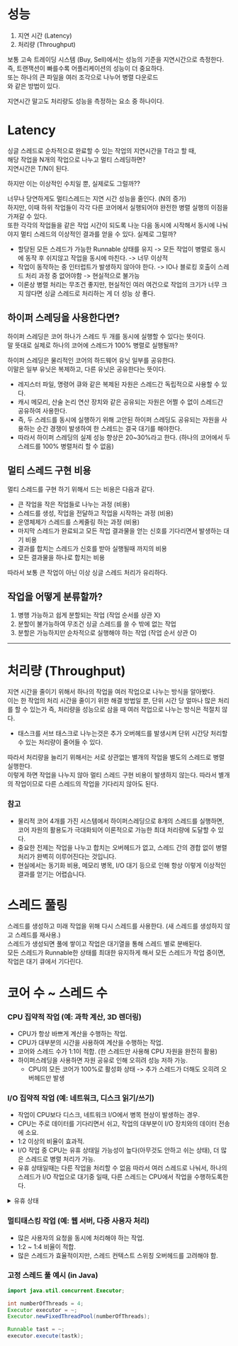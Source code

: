 # 성능

1. 지연 시간 (Latency)
2. 처리량 (Throughput)

보통 고속 트레이딩 시스템 (Buy, Sell)에서는 성능의 기준을 지연시간으로 측정한다.      
즉, 트랜잭션이 빠를수록 어플리케이션의 성능이 더 중요하다.   
또는 하나의 큰 파일을 여러 조각으로 나누어 병렬 다운로드   
와 같은 방법이 있다.


지연시간 말고도 처리량도 성능을 측정하는 요소 중 하나이다.   


# Latency

싱글 스레드로 순차적으로 완료할 수 있는 작업의 지연시간을 T라고 할 때,   
해당 작업을 N개의 작업으로 나누고 멀티 스레딩하면?   
지연시간은 T/N이 된다.   

하지만 이는 이상적인 수치일 뿐, 실제로도 그럴까??   

너무나 당연하게도 멀티스레드는 지연 시간 성능을 줄인다. (N의 증가)   
하지만, 이때 하위 작업들이 각각 다른 코어에서 실행되어야 완전한 병렬 실행의 이점을 가져갈 수 있다.   
또한 각각의 작업들을 같은 작업 시간이 되도록 나눈 다음 동시에 시작해서 동시에 나눠야지 멀티 스레드의 이상적인 결과를 얻을 수 있다. 실제로 그럴까?
- 할당된 모든 스레드가 가능한 Runnable 상태를 유지 -> 모든 작업이 병렬로 동시에 동작 후 쉬지않고 작업을 동시에 마친다. -> 너무 이상적   
- 작업이 동작하는 중 인터럽트가 발생하지 않아야 한다. -> IO나 블로킹 호출이 스레드 처리 과정 중 없어야함 -> 현실적으로 불가능
- 이론상 병렬 처리는 무조건 좋지만, 현실적인 여러 여건으로 작업의 크기가 너무 크지 않다면 싱글 스레드로 처리하는 게 더 성능 상 좋다.   


## 하이퍼 스레딩을 사용한다면?

하이퍼 스레딩은 코어 하나가 스레드 두 개를 동시에 실행할 수 있다는 뜻이다.   
말 뜻대로 실제로 하나의 코어에 스레드가 100% 병렬로 실행될까?   

하이퍼 스레딩은 물리적인 코어의 하드웨어 유닛 일부를 공유한다.   
이말은 일부 유닛은 복제하고, 다른 유닛은 공유한다는 뜻이다.   
- 레지스터 파일, 명령어 큐와 같은 복제된 자원은 스레드간 독립적으로 사용할 수 있다.   
- 캐시 메모리, 산술 논리 연산 장치와 같은 공유되는 자원은 어쩔 수 없이 스레드간 공유하여 사용한다.
- 즉, 두 스레드를 동시에 실행하기 위해 고안된 하이퍼 스레딩도 공유되는 자원을 사용하는 순간 경쟁이 발생하여 한 스레드는 결국 대기를 해야한다.   
- 따라서 하이퍼 스레딩의 실제 성능 향상은 20~30%라고 한다. (하나의 코어에서 두 스레드를 100% 병렬처리 할 수 없음)


## 멀티 스레드 구현 비용
멀티 스레드를 구현 하기 위해서 드는 비용은 다음과 같다.

- 큰 작업을 작은 작업들로 나누는 과정 (비용)
- 스레드를 생성, 작업을 전달하고 작업을 시작하는 과정 (비용)
- 운영체제가 스레드를 스케줄링 하는 과정 (비용)
- 마지막 스레드가 완료되고 모든 작업 결과물을 얻는 신호를 기다리면서 발생하는 대기 비용
- 결과를 합치는 스레드가 신호를 받아 실행될때 까지의 비용
- 모든 결과물을 하나로 합치는 비용

따라서 보통 큰 작업이 아닌 이상 싱글 스레드 처리가 유리하다.   

## 작업을 어떻게 분류할까?
1. 병행 가능하고 쉽게 분할되는 작업 (작업 순서를 상관 X)
2. 분할이 불가능하여 무조건 싱글 스레드를 쓸 수 밖에 없는 작업
3. 분할은 가능하지만 순차적으로 실행해야 하는 작업 (작업 순서 상관 O)


<hr>

# 처리량 (Throughput)

지연 시간을 줄이기 위해서 하나의 작업을 여러 작업으로 나누는 방식을 알아봤다.   
이는 한 작업의 처리 시간을 줄이기 위한 해결 방법일 뿐, 단위 시간 당 얼마나 많은 처리를 할 수 있는가 즉, 처리량을 성능으로 삼을 때 여러 작업으로 나누는 방식은 적절치 않다.   
- 태스크를 서브 태스크로 나누는것은 추가 오버헤드를 발생시켜 단위 시간당 처리할 수 있는 처리량이 줄어들 수 있다.   

따라서 처리량을 늘리기 위해서는 서로 상관없는 별개의 작업을 별도의 스레드로 병렬 실행한다.   
이렇게 하면 작업을 나누지 않아 멀티 스레드 구현 비용이 발생하지 않는다. 따라서 별개의 작업이므로 다른 스레드의 작업을 기다리지 않아도 된다.


### 참고
- 물리적 코어 4개를 가진 시스템에서 하이퍼스레딩으로 8개의 스레드를 실행하면, 코어 자원의 활용도가 극대화되어 이론적으로 가능한 최대 처리량에 도달할 수 있다.   
- 중요한 전제는 작업을 나누고 합치는 오버헤드가 없고, 스레드 간의 경합 없이 병렬 처리가 완벽히 이루어진다는 것입니다.   
- 현실에서는 동기화 비용, 메모리 병목, I/O 대기 등으로 인해 항상 이렇게 이상적인 결과를 얻기는 어렵습니다.

# 스레드 풀링

스레드를 생성하고 미래 작업을 위해 다시 스레드를 사용한다. (새 스레드를 생성하지 않고 스레드를 재사용.)      
스레드가 생성되면 풀에 쌓이고 작업은 대기열을 통해 스레드 별로 분배된다.   
모든 스레드가 Runnable한 상태를 최대한 유지하게 해서 모든 스레드가 작업 중이면, 작업은 대기 큐에서 기다린다.   


# 코어 수 ~ 스레드 수

### CPU 집약적 작업 (예: 과학 계산, 3D 렌더링)
- CPU가 항상 바쁘게 계산을 수행하는 작업.   
- CPU가 대부분의 시간을 사용하여 계산을 수행하는 작업.   
- 코어와 스레드 수가 1:1이 적합. (한 스레드만 사용해 CPU 자원을 완전히 활용)
- 하이퍼스레딩을 사용하면 자원 공유로 인해 오히려 성능 저하 가능.   
  - CPU의 모든 코어가 100%로 활성화 상태 -> 추가 스레드가 더해도 오히려 오버헤드만 발생
### I/O 집약적 작업 (예: 네트워크, 디스크 읽기/쓰기)
- 작업이 CPU보다 디스크, 네트워크 I/O에서 병목 현상이 발생하는 경우.
- CPU는 주로 데이터를 기다리면서 쉬고, 작업의 대부분이 I/O 장치와의 데이터 전송에 소요.   
- 1:2 이상의 비율이 효과적.
- I/O 작업 중 CPU는 유휴 상태일 가능성이 높다(아무것도 안하고 쉬는 상태), 더 많은 스레드로 병렬 처리가 가능.
- 유휴 상태일때는 다른 작업을 처리할 수 없음 따라서 여러 스레드로 나눠서, 하나의 스레드가 I/O 작업으로 대기중 일때, 다른 스레드는 CPU에서 작업을 수행하도록한다.

<details>
<summary>유휴 상태</summary>

- 스레드를 늘리면 유휴 시간이 줄어드는 이유
    -  (1) 스레드가 하나인 경우 
     작업 1개를 처리하고 있을 때, I/O 작업 중 CPU는 기다리고만 있습니다(I/O 대기 상태이자 유휴 상태).
     이때, CPU가 쉬고 있는 동안 다른 작업을 처리할 수 없습니다.
    - (2) 스레드가 여러 개인 경우   
    여러 스레드가 동시에 실행되도록 하면:
    하나의 스레드가 I/O 작업으로 대기 중일 때, 다른 스레드가 CPU에서 작업을 수행할 수 있습니다.
    결과적으로 **CPU가 쉬는 시간(유휴 시간)**이 줄어들게 됩니다.


</details>

### 멀티태스킹 작업 (예: 웹 서버, 다중 사용자 처리)
- 많은 사용자의 요청을 동시에 처리해야 하는 작업.
- 1:2 ~ 1:4 비율이 적합.
- 많은 스레드가 효율적이지만, 스레드 컨텍스트 스위칭 오버헤드를 고려해야 함.

### 고정 스레드 풀 예시 (in Java) 

```java
import java.util.concurrent.Executor;

int numberOfThreads = 4;
Executor executor = ~;
Executor.newFixedThreadPool(numberOfThreads);

Runnable tast = ~;
executor.execute(tastk);
```


